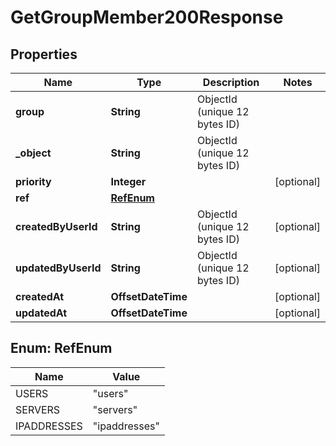 

# GetGroupMember200Response


## Properties

| Name | Type | Description | Notes |
|------------ | ------------- | ------------- | -------------|
|**group** | **String** | ObjectId (unique 12 bytes ID) |  |
|**_object** | **String** | ObjectId (unique 12 bytes ID) |  |
|**priority** | **Integer** |  |  [optional] |
|**ref** | [**RefEnum**](#RefEnum) |  |  |
|**createdByUserId** | **String** | ObjectId (unique 12 bytes ID) |  [optional] |
|**updatedByUserId** | **String** | ObjectId (unique 12 bytes ID) |  [optional] |
|**createdAt** | **OffsetDateTime** |  |  [optional] |
|**updatedAt** | **OffsetDateTime** |  |  [optional] |



## Enum: RefEnum

| Name | Value |
|---- | -----|
| USERS | &quot;users&quot; |
| SERVERS | &quot;servers&quot; |
| IPADDRESSES | &quot;ipaddresses&quot; |



